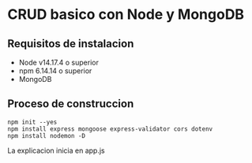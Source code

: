 # CRUD basico con Node y MongoDB

## Requisitos de instalacion

- Node v14.17.4 o superior
- npm 6.14.14 o superior
- MongoDB

## Proceso de construccion 

    npm init --yes
    npm install express mongoose express-validator cors dotenv
    npm install nodemon -D

La explicacion inicia en app.js
